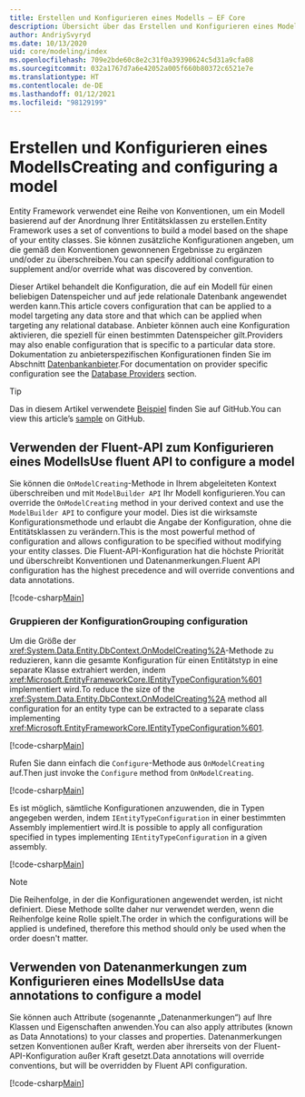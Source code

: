 ```yaml
---
title: Erstellen und Konfigurieren eines Modells – EF Core
description: Übersicht über das Erstellen und Konfigurieren eines Modells mit Entity Framework Core
author: AndriySvyryd
ms.date: 10/13/2020
uid: core/modeling/index
ms.openlocfilehash: 709e2bde60c8e2c31f0a39390624c5d31a9cfa08
ms.sourcegitcommit: 032a1767d7a6e42052a005f660b80372c6521e7e
ms.translationtype: HT
ms.contentlocale: de-DE
ms.lasthandoff: 01/12/2021
ms.locfileid: "98129199"
---
```

# <a name="creating-and-configuring-a-model"></a><span data-ttu-id="9c0d4-103">Erstellen und Konfigurieren eines Modells</span><span class="sxs-lookup"><span data-stu-id="9c0d4-103">Creating and configuring a model</span></span>

<span data-ttu-id="9c0d4-104">Entity Framework verwendet eine Reihe von Konventionen, um ein Modell basierend auf der Anordnung Ihrer Entitätsklassen zu erstellen.</span><span class="sxs-lookup"><span data-stu-id="9c0d4-104">Entity Framework uses a set of conventions to build a model based on the shape of your entity classes.</span></span> <span data-ttu-id="9c0d4-105">Sie können zusätzliche Konfigurationen angeben, um die gemäß den Konventionen gewonnenen Ergebnisse zu ergänzen und/oder zu überschreiben.</span><span class="sxs-lookup"><span data-stu-id="9c0d4-105">You can specify additional configuration to supplement and/or override what was discovered by convention.</span></span>

<span data-ttu-id="9c0d4-106">Dieser Artikel behandelt die Konfiguration, die auf ein Modell für einen beliebigen Datenspeicher und auf jede relationale Datenbank angewendet werden kann.</span><span class="sxs-lookup"><span data-stu-id="9c0d4-106">This article covers configuration that can be applied to a model targeting any data store and that which can be applied when targeting any relational database.</span></span> <span data-ttu-id="9c0d4-107">Anbieter können auch eine Konfiguration aktivieren, die speziell für einen bestimmten Datenspeicher gilt.</span><span class="sxs-lookup"><span data-stu-id="9c0d4-107">Providers may also enable configuration that is specific to a particular data store.</span></span> <span data-ttu-id="9c0d4-108">Dokumentation zu anbieterspezifischen Konfigurationen finden Sie im Abschnitt [Datenbankanbieter](xref:core/providers/index).</span><span class="sxs-lookup"><span data-stu-id="9c0d4-108">For documentation on provider specific configuration see the [Database Providers](xref:core/providers/index) section.</span></span>

> [!TIP]
> <span data-ttu-id="9c0d4-109">Das in diesem Artikel verwendete [Beispiel](https://github.com/dotnet/EntityFramework.Docs/tree/master/samples) finden Sie auf GitHub.</span><span class="sxs-lookup"><span data-stu-id="9c0d4-109">You can view this article’s [sample](https://github.com/dotnet/EntityFramework.Docs/tree/master/samples) on GitHub.</span></span>

## <a name="use-fluent-api-to-configure-a-model"></a><span data-ttu-id="9c0d4-110">Verwenden der Fluent-API zum Konfigurieren eines Modells</span><span class="sxs-lookup"><span data-stu-id="9c0d4-110">Use fluent API to configure a model</span></span>

<span data-ttu-id="9c0d4-111">Sie können die `OnModelCreating`-Methode in Ihrem abgeleiteten Kontext überschreiben und mit `ModelBuilder API` Ihr Modell konfigurieren.</span><span class="sxs-lookup"><span data-stu-id="9c0d4-111">You can override the `OnModelCreating` method in your derived context and use the `ModelBuilder API` to configure your model.</span></span> <span data-ttu-id="9c0d4-112">Dies ist die wirksamste Konfigurationsmethode und erlaubt die Angabe der Konfiguration, ohne die Entitätsklassen zu verändern.</span><span class="sxs-lookup"><span data-stu-id="9c0d4-112">This is the most powerful method of configuration and allows configuration to be specified without modifying your entity classes.</span></span> <span data-ttu-id="9c0d4-113">Die Fluent-API-Konfiguration hat die höchste Priorität und überschreibt Konventionen und Datenanmerkungen.</span><span class="sxs-lookup"><span data-stu-id="9c0d4-113">Fluent API configuration has the highest precedence and will override conventions and data annotations.</span></span>

[!code-csharp[Main](../../../samples/core/Modeling/FluentAPI/Required.cs?highlight=12-14)]

### <a name="grouping-configuration"></a><span data-ttu-id="9c0d4-114">Gruppieren der Konfiguration</span><span class="sxs-lookup"><span data-stu-id="9c0d4-114">Grouping configuration</span></span>

<span data-ttu-id="9c0d4-115">Um die Größe der <xref:System.Data.Entity.DbContext.OnModelCreating%2A>-Methode zu reduzieren, kann die gesamte Konfiguration für einen Entitätstyp in eine separate Klasse extrahiert werden, indem <xref:Microsoft.EntityFrameworkCore.IEntityTypeConfiguration%601> implementiert wird.</span><span class="sxs-lookup"><span data-stu-id="9c0d4-115">To reduce the size of the <xref:System.Data.Entity.DbContext.OnModelCreating%2A> method all configuration for an entity type can be extracted to a separate class implementing <xref:Microsoft.EntityFrameworkCore.IEntityTypeConfiguration%601>.</span></span>

[!code-csharp[Main](../../../samples/core/Modeling/FluentAPI/EntityTypeConfiguration.cs?Name=IEntityTypeConfiguration)]

<span data-ttu-id="9c0d4-116">Rufen Sie dann einfach die `Configure`-Methode aus `OnModelCreating` auf.</span><span class="sxs-lookup"><span data-stu-id="9c0d4-116">Then just invoke the `Configure` method from `OnModelCreating`.</span></span>

[!code-csharp[Main](../../../samples/core/Modeling/FluentAPI/EntityTypeConfiguration.cs?Name=ApplyIEntityTypeConfiguration)]

<span data-ttu-id="9c0d4-117">Es ist möglich, sämtliche Konfigurationen anzuwenden, die in Typen angegeben werden, indem `IEntityTypeConfiguration` in einer bestimmten Assembly implementiert wird.</span><span class="sxs-lookup"><span data-stu-id="9c0d4-117">It is possible to apply all configuration specified in types implementing `IEntityTypeConfiguration` in a given assembly.</span></span>

[!code-csharp[Main](../../../samples/core/Modeling/FluentAPI/EntityTypeConfiguration.cs?Name=ApplyConfigurationsFromAssembly)]

> [!NOTE]
> <span data-ttu-id="9c0d4-118">Die Reihenfolge, in der die Konfigurationen angewendet werden, ist nicht definiert. Diese Methode sollte daher nur verwendet werden, wenn die Reihenfolge keine Rolle spielt.</span><span class="sxs-lookup"><span data-stu-id="9c0d4-118">The order in which the configurations will be applied is undefined, therefore this method should only be used when the order doesn't matter.</span></span>

## <a name="use-data-annotations-to-configure-a-model"></a><span data-ttu-id="9c0d4-119">Verwenden von Datenanmerkungen zum Konfigurieren eines Modells</span><span class="sxs-lookup"><span data-stu-id="9c0d4-119">Use data annotations to configure a model</span></span>

<span data-ttu-id="9c0d4-120">Sie können auch Attribute (sogenannte „Datenanmerkungen“) auf Ihre Klassen und Eigenschaften anwenden.</span><span class="sxs-lookup"><span data-stu-id="9c0d4-120">You can also apply attributes (known as Data Annotations) to your classes and properties.</span></span> <span data-ttu-id="9c0d4-121">Datenanmerkungen setzen Konventionen außer Kraft, werden aber ihrerseits von der Fluent-API-Konfiguration außer Kraft gesetzt.</span><span class="sxs-lookup"><span data-stu-id="9c0d4-121">Data annotations will override conventions, but will be overridden by Fluent API configuration.</span></span>

[!code-csharp[Main](../../../samples/core/Modeling/DataAnnotations/Required.cs?highlight=15)]
